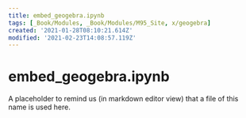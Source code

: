 ```yaml
---
title: embed_geogebra.ipynb
tags: [_Book/Modules, _Book/Modules/M95_Site, x/geogebra]
created: '2021-01-28T08:10:21.614Z'
modified: '2021-02-23T14:08:57.119Z'
---
```


# embed_geogebra.ipynb

A placeholder to remind us (in markdown editor view) that a file of this name is used here.



